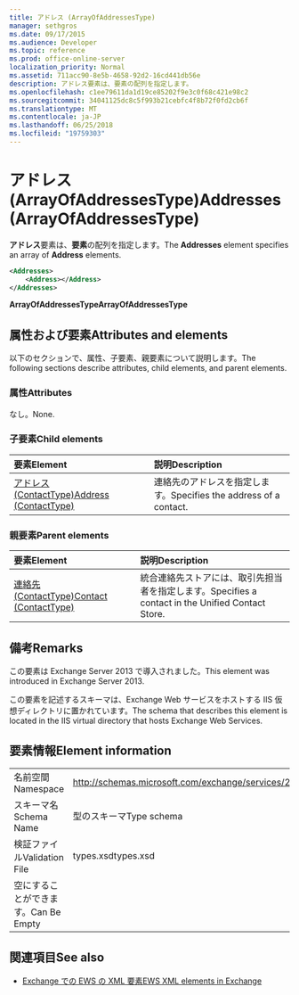 ```yaml
---
title: アドレス (ArrayOfAddressesType)
manager: sethgros
ms.date: 09/17/2015
ms.audience: Developer
ms.topic: reference
ms.prod: office-online-server
localization_priority: Normal
ms.assetid: 711acc90-8e5b-4658-92d2-16cd441db56e
description: アドレス要素は、要素の配列を指定します。
ms.openlocfilehash: c1ee79611da1d19ce85202f9e3c0f68c421e98c2
ms.sourcegitcommit: 34041125dc8c5f993b21cebfc4f8b72f0fd2cb6f
ms.translationtype: MT
ms.contentlocale: ja-JP
ms.lasthandoff: 06/25/2018
ms.locfileid: "19759303"
---
```

# <a name="addresses-arrayofaddressestype"></a><span data-ttu-id="2224a-103">アドレス (ArrayOfAddressesType)</span><span class="sxs-lookup"><span data-stu-id="2224a-103">Addresses (ArrayOfAddressesType)</span></span>

<span data-ttu-id="2224a-104">**アドレス**要素は、**要素**の配列を指定します。</span><span class="sxs-lookup"><span data-stu-id="2224a-104">The **Addresses** element specifies an array of **Address** elements.</span></span> 
  
```XML
<Addresses>
    <Address></Address>
</Addresses>
```

 <span data-ttu-id="2224a-105">**ArrayOfAddressesType**</span><span class="sxs-lookup"><span data-stu-id="2224a-105">**ArrayOfAddressesType**</span></span>
## <a name="attributes-and-elements"></a><span data-ttu-id="2224a-106">属性および要素</span><span class="sxs-lookup"><span data-stu-id="2224a-106">Attributes and elements</span></span>

<span data-ttu-id="2224a-107">以下のセクションで、属性、子要素、親要素について説明します。</span><span class="sxs-lookup"><span data-stu-id="2224a-107">The following sections describe attributes, child elements, and parent elements.</span></span>
  
### <a name="attributes"></a><span data-ttu-id="2224a-108">属性</span><span class="sxs-lookup"><span data-stu-id="2224a-108">Attributes</span></span>

<span data-ttu-id="2224a-109">なし。</span><span class="sxs-lookup"><span data-stu-id="2224a-109">None.</span></span>
  
### <a name="child-elements"></a><span data-ttu-id="2224a-110">子要素</span><span class="sxs-lookup"><span data-stu-id="2224a-110">Child elements</span></span>

|<span data-ttu-id="2224a-111">**要素**</span><span class="sxs-lookup"><span data-stu-id="2224a-111">**Element**</span></span>|<span data-ttu-id="2224a-112">**説明**</span><span class="sxs-lookup"><span data-stu-id="2224a-112">**Description**</span></span>|
|:-----|:-----|
|[<span data-ttu-id="2224a-113">アドレス (ContactType)</span><span class="sxs-lookup"><span data-stu-id="2224a-113">Address (ContactType)</span></span>](address-contacttype.md) <br/> |<span data-ttu-id="2224a-114">連絡先のアドレスを指定します。</span><span class="sxs-lookup"><span data-stu-id="2224a-114">Specifies the address of a contact.</span></span>  <br/> |
   
### <a name="parent-elements"></a><span data-ttu-id="2224a-115">親要素</span><span class="sxs-lookup"><span data-stu-id="2224a-115">Parent elements</span></span>

|<span data-ttu-id="2224a-116">**要素**</span><span class="sxs-lookup"><span data-stu-id="2224a-116">**Element**</span></span>|<span data-ttu-id="2224a-117">**説明**</span><span class="sxs-lookup"><span data-stu-id="2224a-117">**Description**</span></span>|
|:-----|:-----|
|[<span data-ttu-id="2224a-118">連絡先 (ContactType)</span><span class="sxs-lookup"><span data-stu-id="2224a-118">Contact (ContactType)</span></span>](contact-contacttype.md) <br/> |<span data-ttu-id="2224a-119">統合連絡先ストアには、取引先担当者を指定します。</span><span class="sxs-lookup"><span data-stu-id="2224a-119">Specifies a contact in the Unified Contact Store.</span></span>  <br/> |
   
## <a name="remarks"></a><span data-ttu-id="2224a-120">備考</span><span class="sxs-lookup"><span data-stu-id="2224a-120">Remarks</span></span>

<span data-ttu-id="2224a-121">この要素は Exchange Server 2013 で導入されました。</span><span class="sxs-lookup"><span data-stu-id="2224a-121">This element was introduced in Exchange Server 2013.</span></span>
  
<span data-ttu-id="2224a-122">この要素を記述するスキーマは、Exchange Web サービスをホストする IIS 仮想ディレクトリに置かれています。</span><span class="sxs-lookup"><span data-stu-id="2224a-122">The schema that describes this element is located in the IIS virtual directory that hosts Exchange Web Services.</span></span>
  
## <a name="element-information"></a><span data-ttu-id="2224a-123">要素情報</span><span class="sxs-lookup"><span data-stu-id="2224a-123">Element information</span></span>

|||
|:-----|:-----|
|<span data-ttu-id="2224a-124">名前空間</span><span class="sxs-lookup"><span data-stu-id="2224a-124">Namespace</span></span>  <br/> |http://schemas.microsoft.com/exchange/services/2006/types  <br/> |
|<span data-ttu-id="2224a-125">スキーマ名</span><span class="sxs-lookup"><span data-stu-id="2224a-125">Schema Name</span></span>  <br/> |<span data-ttu-id="2224a-126">型のスキーマ</span><span class="sxs-lookup"><span data-stu-id="2224a-126">Type schema</span></span>  <br/> |
|<span data-ttu-id="2224a-127">検証ファイル</span><span class="sxs-lookup"><span data-stu-id="2224a-127">Validation File</span></span>  <br/> |<span data-ttu-id="2224a-128">types.xsd</span><span class="sxs-lookup"><span data-stu-id="2224a-128">types.xsd</span></span>  <br/> |
|<span data-ttu-id="2224a-129">空にすることができます。</span><span class="sxs-lookup"><span data-stu-id="2224a-129">Can Be Empty</span></span>  <br/> ||
   
## <a name="see-also"></a><span data-ttu-id="2224a-130">関連項目</span><span class="sxs-lookup"><span data-stu-id="2224a-130">See also</span></span>

- [<span data-ttu-id="2224a-131">Exchange での EWS の XML 要素</span><span class="sxs-lookup"><span data-stu-id="2224a-131">EWS XML elements in Exchange</span></span>](ews-xml-elements-in-exchange.md)

